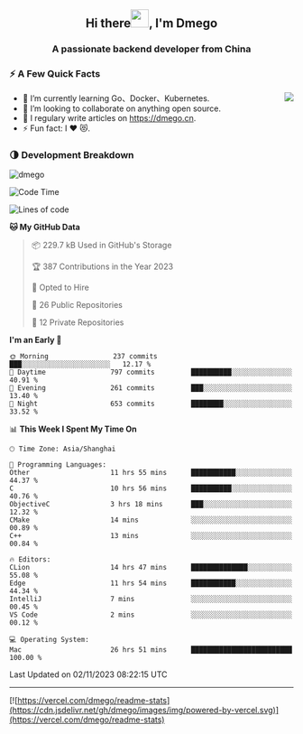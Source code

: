 <h2 align="center">Hi there<img src="https://cdn.jsdelivr.net/gh/dmego/images/img/Hi.gif" height="32" />, I'm Dmego </h2>
<h3 align="center">A passionate backend developer from China</h3>

### ⚡️ A Few Quick Facts

<img align="right" src="https://readme-stats-dmego.vercel.app/api?username=dmego&show_icons=true&icon_color=1573B3&hide_title=true&text_color=718096&bg_color=00000000&hide_border=true"/>

<ul>
    <li> 🌱 I’m currently learning Go、Docker、Kubernetes.</li>
    <li> 👯 I’m looking to collaborate on anything open source.</li>
    <li> 📝 I regulary write articles on <a href="https://dmego.cn">https://dmego.cn</a>.</li>
    <li> ⚡ Fun fact: I ❤️ 😻.</li>
</ul>

### 🌗 Development Breakdown

<img src="https://komarev.com/ghpvc/?username=dmego" alt="dmego" />

<!--START_SECTION:waka-->
![Code Time](http://img.shields.io/badge/Code%20Time-2%2C329%20hrs%207%20mins-blue)

![Lines of code](https://img.shields.io/badge/From%20Hello%20World%20I%27ve%20Written-680.6%20thousand%20lines%20of%20code-blue)

**🐱 My GitHub Data** 

> 📦 229.7 kB Used in GitHub's Storage 
 > 
> 🏆 387 Contributions in the Year 2023
 > 
> 💼 Opted to Hire
 > 
> 📜 26 Public Repositories 
 > 
> 🔑 12 Private Repositories 
 > 
**I'm an Early 🐤** 

```text
🌞 Morning                237 commits         ███░░░░░░░░░░░░░░░░░░░░░░   12.17 % 
🌆 Daytime                797 commits         ██████████░░░░░░░░░░░░░░░   40.91 % 
🌃 Evening                261 commits         ███░░░░░░░░░░░░░░░░░░░░░░   13.40 % 
🌙 Night                  653 commits         ████████░░░░░░░░░░░░░░░░░   33.52 % 
```


📊 **This Week I Spent My Time On** 

```text
🕑︎ Time Zone: Asia/Shanghai

💬 Programming Languages: 
Other                    11 hrs 55 mins      ███████████░░░░░░░░░░░░░░   44.37 % 
C                        10 hrs 56 mins      ██████████░░░░░░░░░░░░░░░   40.76 % 
ObjectiveC               3 hrs 18 mins       ███░░░░░░░░░░░░░░░░░░░░░░   12.32 % 
CMake                    14 mins             ░░░░░░░░░░░░░░░░░░░░░░░░░   00.89 % 
C++                      13 mins             ░░░░░░░░░░░░░░░░░░░░░░░░░   00.84 % 

🔥 Editors: 
CLion                    14 hrs 47 mins      ██████████████░░░░░░░░░░░   55.08 % 
Edge                     11 hrs 54 mins      ███████████░░░░░░░░░░░░░░   44.34 % 
IntelliJ                 7 mins              ░░░░░░░░░░░░░░░░░░░░░░░░░   00.45 % 
VS Code                  2 mins              ░░░░░░░░░░░░░░░░░░░░░░░░░   00.12 % 

💻 Operating System: 
Mac                      26 hrs 51 mins      █████████████████████████   100.00 % 
```


 Last Updated on 02/11/2023 08:22:15 UTC
<!--END_SECTION:waka-->

---

[![https://vercel.com/dmego/readme-stats](https://cdn.jsdelivr.net/gh/dmego/images/img/powered-by-vercel.svg)](https://vercel.com/dmego/readme-stats)

